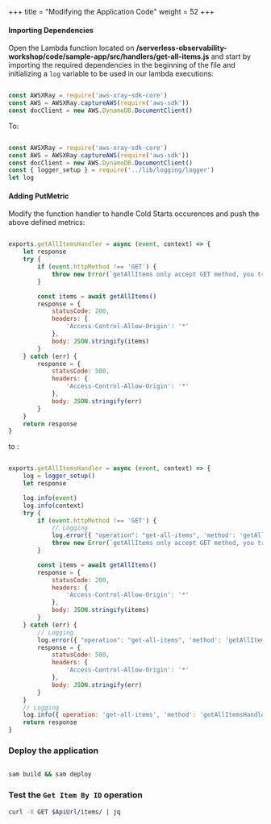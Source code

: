 +++
title = "Modifying the Application Code"
weight = 52
+++

#### Importing Dependencies

Open the Lambda function located on **/serverless-observability-workshop/code/sample-app/src/handlers/get-all-items.js** and start by importing the required dependencies in the beginning of the file and initializing a `log` variable to be used in our lambda executions:

```javascript

const AWSXRay = require('aws-xray-sdk-core')
const AWS = AWSXRay.captureAWS(require('aws-sdk'))
const docClient = new AWS.DynamoDB.DocumentClient()

```

To:

```javascript

const AWSXRay = require('aws-xray-sdk-core')
const AWS = AWSXRay.captureAWS(require('aws-sdk'))
const docClient = new AWS.DynamoDB.DocumentClient()
const { logger_setup } = require('../lib/logging/logger')
let log

```

#### Adding PutMetric 

Modify the function handler to handle Cold Starts occurences and push the above defined metrics:

```javascript

exports.getAllItemsHandler = async (event, context) => {
    let response
    try {
        if (event.httpMethod !== 'GET') {
            throw new Error(`getAllItems only accept GET method, you tried: ${event.httpMethod}`)
        }

        const items = await getAllItems()
        response = {
            statusCode: 200,
            headers: {
                'Access-Control-Allow-Origin': '*'
            },
            body: JSON.stringify(items)
        }
    } catch (err) {
        response = {
            statusCode: 500,
            headers: {
                'Access-Control-Allow-Origin': '*'
            },
            body: JSON.stringify(err)
        }
    }
    return response
}

```

to :

```javascript

exports.getAllItemsHandler = async (event, context) => {
    log = logger_setup()
    let response

    log.info(event)
    log.info(context)
    try {
        if (event.httpMethod !== 'GET') {
            // Logging
            log.error({ "operation": "get-all-items", 'method': 'getAllItemsHandler', "details": `getAllItems only accept GET method, you tried: ${event.httpMethod}` })
            throw new Error(`getAllItems only accept GET method, you tried: ${event.httpMethod}`)
        }

        const items = await getAllItems()
        response = {
            statusCode: 200,
            headers: {
                'Access-Control-Allow-Origin': '*'
            },
            body: JSON.stringify(items)
        }
    } catch (err) {
        // Logging
        log.error({ "operation": "get-all-items", 'method': 'getAllItemsHandler', "details": err })
        response = {
            statusCode: 500,
            headers: {
                'Access-Control-Allow-Origin': '*'
            },
            body: JSON.stringify(err)
        }
    }
    // Logging
    log.info({ operation: 'get-all-items', 'method': 'getAllItemsHandler', eventPath: event.path, statusCode: response.statusCode, body: JSON.parse(response.body) })
    return response
}

```

### Deploy the application

```sh

sam build && sam deploy

```

### Test the `Get Item By ID` operation

```sh
curl -X GET $ApiUrl/items/ | jq
```
